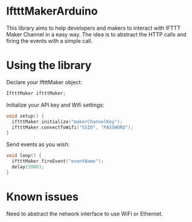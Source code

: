 # IftttMakerArduino

This library aims to help developers and makers to interact with IFTTT Maker Channel in a easy way. The idea is to abstract the HTTP calls and firing the events with a simple call.

# Using the library

Declare your IftttMaker object:
```cpp
IftttMaker iftttMaker;
```
Initialize your API key and Wifi settings:
```cpp
void setup() {
  iftttMaker.initialize("makerChannelKey");
  iftttMaker.connectToWifi("SSID", "PASSWORD");
}
```

Send events as you wish:
```cpp
void loop() {
  iftttMaker.fireEvent("eventName");
  delay(5000);
}
```


# Known issues

Need to abstract the network interface to use WiFi or Ethernet.